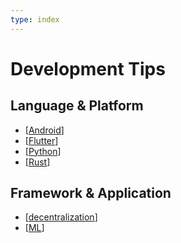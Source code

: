 ```yaml
---
type: index
---
```


# Development Tips

## Language & Platform

- [[Android]]
- [[Flutter]]
- [[Python]]
- [[Rust]]

## Framework & Application

- [[decentralization]]
- [[ML]]

[//begin]: # "Autogenerated link references for markdown compatibility"
[Android]: Android.md "Android"
[Flutter]: Flutter.md "Flutter"
[Python]: Python.md "Python"
[Rust]: Rust.md "Rust"
[decentralization]: decentralization.md "Decentralization Related"
[ML]: ML.md "Machine Learning"
[//end]: # "Autogenerated link references"
